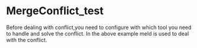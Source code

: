 # MergeConflict_test
Before dealing with conflict,you need to configure with which tool you need to handle and solve the conflict. In the above example meld is used to deal with the conflict.

